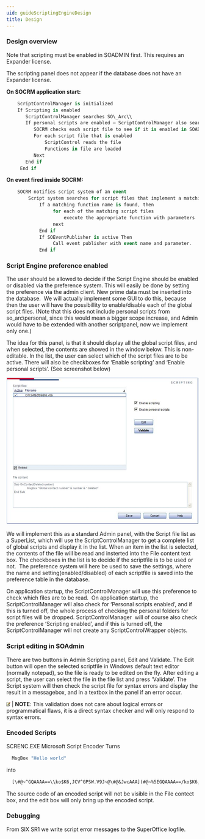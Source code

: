 ```yaml
---
uid: guideScriptingEngineDesign
title: Design
---
```


### Design overview

Note that scripting must be enabled in SOADMIN first. This requires an Expander license.

The scripting panel does not appear if the database does not have an Expander license.



**On SOCRM application start:**

```cs
    ScriptControlManager is initialized
    If Scripting is enabled
       ScriptControlManager searches SO\_Arc\\
       If personal scripts are enabled – ScriptControlManager also searches all SO\_ARC\\Personal folders
          SOCRM checks each script file to see if it is enabled in SOADMIN
          For each script file that is enabled
              ScriptControl reads the file
              Functions in file are loaded
          Next
       End if
     End if
```

**On event fired inside SOCRM:**

```cs
    SOCRM notifies script system of an event
        Script system searches for script files that implement a matching function name.
            If a matching function name is found, then
                 for each of the matching script files
                     execute the appropriate function with parameters
                 next
            End if
            If SOEventPublisher is active Then
                 Call event publisher with event name and parameter.
            End if
```

### Script Engine preference enabled

The user should be allowed to decide if the Script Engine should be enabled or disabled via the preference system. This will easily be done by setting the preference via the admin client. New prime data must be inserted into the database.  We will actually implement some GUI to do this, because then the user will have the possibillity to enable/disable each of the global script files. (Note that this does not include personal scripts from so\_arc\\personal, since this would mean a bigger scope increase, and Admin would have to be extended with another scriptpanel, now we implement only one.)

The idea for this panel, is that it should display all the global script files, and when selected, the contents are showed in the window below. This is non-editable. In the list, the user can select which of the script files are to be active. There will also be checkboxes for ‘Enable scripting’ and ‘Enable personal scripts’. (See screenshot below)

![](../../images/ScriptsAdmin.JPG)

We will implement this as a standard Admin panel, with the Script file list as a SuperList, which will use the ScriptControlManager to get a complete list of global scripts and display it in the list. When an item in the list is selected, the contents of the file will be read and insterted into the File content text box. The checkboxes in the list is to decide if the scriptfile is to be used or not.  The preference system will here be used to save the settings, where the name and setting(enabled/disabled) of each scriptfile is saved into the preference table in the database.

On application startup, the ScriptControlManager will use this preference to check which files are to be read.  On application startup, the ScriptControlManager will also check for ‘Personal scripts enabled’, and if this is turned off, the whole process of checking the personal folders for script files will be dropped. ScriptControlManager  will of course also check the preference ‘Scripting enabled’, and if this is turned off, the ScriptControlManager will not create any ScriptControlWrapper objects.



### Script editing in SOAdmin

There are two buttons in Admin Scripting panel, Edit and Validate.
The Edit button will open the selected scriptfile in Windows default text editor (normally notepad), so the file is ready to be edited on the fly. After editing a script, the user can select the file in the file list and press ‘Validate’. The Script system will then check the script file for syntax errors and display the result in a messagebox, and in a textbox in the panel if an error occur.

![](../../images/hs-note.gif) | **NOTE**: This validation does not care about logical errors or programmatical flaws, it is a direct syntax checker and will only respond to syntax errors. 



### Encoded Scripts

SCRENC.EXE
Microsoft Script Encoder
Turns

```vb
  MsgBox "Hello world"
```

into

```txt
  [\#@~^GQAAAA==\\ko$K6,JCV^GPSW.V9J~@\#@&JwcAAA](#@~%5EGQAAAA==/ko$K6,JCV%5EGPSW.V9J~@#@&JwcAAA)==^\#~@
```

The source code of an encoded script will not be visible in the File contect box, and the edit box will only bring up the encoded script.



### Debugging

From SIX SR1 we write script error messages to the SuperOffice logfile.
